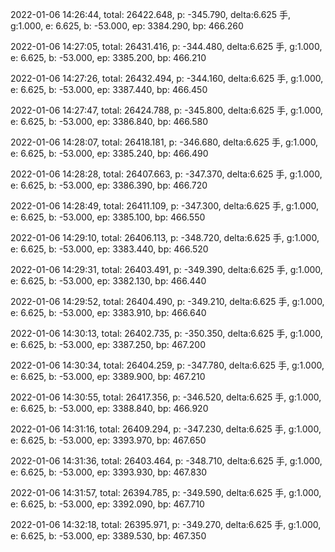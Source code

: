 2022-01-06 14:26:44, total: 26422.648, p: -345.790, delta:6.625 手, g:1.000, e: 6.625, b: -53.000, ep: 3384.290, bp: 466.260

2022-01-06 14:27:05, total: 26431.416, p: -344.480, delta:6.625 手, g:1.000, e: 6.625, b: -53.000, ep: 3385.200, bp: 466.210

2022-01-06 14:27:26, total: 26432.494, p: -344.160, delta:6.625 手, g:1.000, e: 6.625, b: -53.000, ep: 3387.440, bp: 466.450

2022-01-06 14:27:47, total: 26424.788, p: -345.800, delta:6.625 手, g:1.000, e: 6.625, b: -53.000, ep: 3386.840, bp: 466.580

2022-01-06 14:28:07, total: 26418.181, p: -346.680, delta:6.625 手, g:1.000, e: 6.625, b: -53.000, ep: 3385.240, bp: 466.490

2022-01-06 14:28:28, total: 26407.663, p: -347.370, delta:6.625 手, g:1.000, e: 6.625, b: -53.000, ep: 3386.390, bp: 466.720

2022-01-06 14:28:49, total: 26411.109, p: -347.300, delta:6.625 手, g:1.000, e: 6.625, b: -53.000, ep: 3385.100, bp: 466.550

2022-01-06 14:29:10, total: 26406.113, p: -348.720, delta:6.625 手, g:1.000, e: 6.625, b: -53.000, ep: 3383.440, bp: 466.520

2022-01-06 14:29:31, total: 26403.491, p: -349.390, delta:6.625 手, g:1.000, e: 6.625, b: -53.000, ep: 3382.130, bp: 466.440

2022-01-06 14:29:52, total: 26404.490, p: -349.210, delta:6.625 手, g:1.000, e: 6.625, b: -53.000, ep: 3383.910, bp: 466.640

2022-01-06 14:30:13, total: 26402.735, p: -350.350, delta:6.625 手, g:1.000, e: 6.625, b: -53.000, ep: 3387.250, bp: 467.200

2022-01-06 14:30:34, total: 26404.259, p: -347.780, delta:6.625 手, g:1.000, e: 6.625, b: -53.000, ep: 3389.900, bp: 467.210

2022-01-06 14:30:55, total: 26417.356, p: -346.520, delta:6.625 手, g:1.000, e: 6.625, b: -53.000, ep: 3388.840, bp: 466.920

2022-01-06 14:31:16, total: 26409.294, p: -347.230, delta:6.625 手, g:1.000, e: 6.625, b: -53.000, ep: 3393.970, bp: 467.650

2022-01-06 14:31:36, total: 26403.464, p: -348.710, delta:6.625 手, g:1.000, e: 6.625, b: -53.000, ep: 3393.930, bp: 467.830

2022-01-06 14:31:57, total: 26394.785, p: -349.590, delta:6.625 手, g:1.000, e: 6.625, b: -53.000, ep: 3392.090, bp: 467.710

2022-01-06 14:32:18, total: 26395.971, p: -349.270, delta:6.625 手, g:1.000, e: 6.625, b: -53.000, ep: 3389.530, bp: 467.350